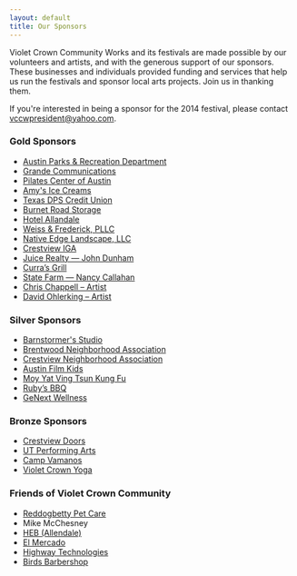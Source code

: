 ```yaml
---
layout: default
title: Our Sponsors
---
```


Violet Crown Community Works and its festivals are made possible by our
volunteers and artists, and with the generous support of our sponsors. These
businesses and individuals provided funding and services that help us run the
festivals and sponsor local arts projects.  Join us in thanking them.

If you're interested in being a sponsor for the 2014 festival, please contact <vccwpresident@yahoo.com>.

### Gold Sponsors

* [Austin Parks & Recreation Department](http://www.austintexas.gov/department/parks-and-recreation)
* [Grande Communications](http://www.grandecom.com/)
* [Pilates Center of Austin](http://www.pilatescenterofaustin.com/)
* [Amy's Ice Creams](http://www.amysicecreams.com/)
* [Texas DPS Credit Union](http://www.txdpscu.org)
* [Burnet Road Storage](http://www.burnetroadstorage.com/)
* [Hotel Allandale](http://www.hotelallandale.com/)
* [Weiss & Frederick, PLLC](https://www.facebook.com/WeissFrederickPllc)
* [Native Edge Landscape, LLC](http://nativeedgelandscape.com)
* [Crestview IGA](https://www.facebook.com/pages/Crestview-Minimax-IGA/102220176512681)
* [Juice Realty &mdash; John Dunham](http://www.johndunham.com/home.asp)
* [Curra’s Grill](http://www.currasgrill.com/)
* [State Farm &mdash; Nancy Callahan](http://nancyjocallahan.com/)
* [Chris Chappell – Artist](http://chrischappellart.com/)
* [David Ohlerking – Artist](http://davidohlerking.com/)

### Silver Sponsors

* [Barnstormer's Studio](http://www.barnstormersmusic.com/)
* [Brentwood Neighborhood Association](http://brentwoodaustin.blogspot.com/)
* [Crestview Neighborhood Association](http://www.crestviewna.org/)
* [Austin Film Kids](http://www.austinfilmkids.org/)
* [Moy Yat Ving Tsun Kung Fu](http://www.txkungfu.com/)
* [Ruby’s BBQ](http://rubysbbq.com/)
* [GeNext Wellness](http://www.genextwellness.com/)

### Bronze Sponsors

* [Crestview Doors](http://www.crestviewdoors.com/)
* [UT Performing Arts](http://texasperformingarts.org/)
* [Camp Vamanos](http://www.campvamonos.com/)
* [Violet Crown Yoga](http://www.violetcrownyoga.com/)

### Friends of Violet Crown Community

* [Reddogbetty Pet Care](http://www.reddogbetty.com/)
* Mike McChesney
* [HEB (Allendale)](http://www.heb.com/find-a-store/store-details.jsp?storeId=202)
* [El Mercado](http://www.elmercadorestaurant.com/)
* [Highway Technologies](http://www.hwy-tech.com/)
* [Birds Barbershop](http://birdsbarbershop.com/)